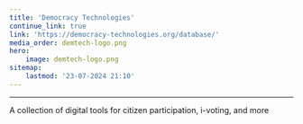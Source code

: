 ```yaml
---
title: 'Democracy Technologies'
continue_link: true
link: 'https://democracy-technologies.org/database/'
media_order: demtech-logo.png
hero:
    image: demtech-logo.png
sitemap:
    lastmod: '23-07-2024 21:10'
---
```


---
A collection of digital tools for citizen participation, i-voting, and more 